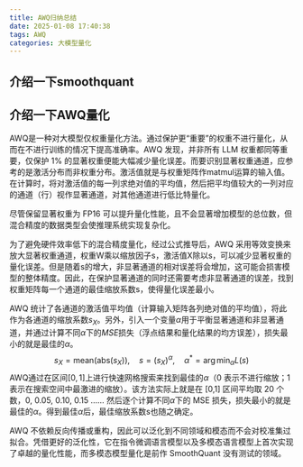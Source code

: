 ```yaml
---
title: AWQ归纳总结
date: 2025-01-08 17:40:38
tags: AWQ
categories: 大模型量化
---
```

## 介绍一下smoothquant

## 介绍一下AWQ量化
AWQ是一种对大模型仅权重量化方法。通过保护更“重要”的权重不进行量化，从而在不进行训练的情况下提高准确率。AWQ 发现，并非所有 LLM 权重都同等重要，仅保护 1% 的显著权重便能大幅减少量化误差。而要识别显著权重通道，应参考的是激活分布而非权重分布。激活值就是与权重矩阵作matmul运算的输入值。在计算时，将对激活值的每一列求绝对值的平均值，然后把平均值较大的一列对应的通道（行）视作显著通道，对其他通道进行低比特量化。

尽管保留显著权重为 FP16 可以提升量化性能，且不会显著增加模型的总位数，但混合精度的数据类型会使推理系统实现复杂化。

为了避免硬件效率低下的混合精度量化，经过公式推导后，AWQ 采用等效变换来放大显著权重通道，权重W乘以缩放因子s，激活值X除以s，可以减少显著权重的量化误差。但是随着s的增大，非显著通道的相对误差将会增加，这可能会损害模型的整体精度。因此，在保护显著通道的同时还需要考虑非显著通道的误差，找到权重矩阵每一个通道的最佳缩放系数s，使得量化误差最小。

AWQ 统计了各通道的激活值平均值（计算输入矩阵各列绝对值的平均值），将此作为各通道的缩放系数$s_X$。另外，引入一个变量$\alpha$用于平衡显著通道和非显著通道，并通过计算不同$\alpha$下的$MSE$损失（浮点结果和量化结果的均方误差），损失最小的就是最佳的$\alpha$。
$$
s_X = \text{mean}(\text{abs}(s_X)),\quad
s = (s_X)^\alpha,\quad
\alpha^* = \arg \min_\alpha L(s)
$$
AWQ通过在区间$[0,1]$上进行快速网格搜索来找到最佳的$\alpha$（0 表示不进行缩放；1 表示在搜索空间中最激进的缩放）。该方法实际上就是在 [0,1] 区间平均取 20 个数，0, 0.05, 0.10, 0.15 …… 然后逐个计算不同$\alpha$下的 MSE 损失，损失最小的就是最佳的$\alpha$。得到最佳$\alpha$后，最佳缩放系数s也随之确定。

AWQ 不依赖反向传播或重构，因此可以泛化到不同领域和模态而不会对校准集过拟合。凭借更好的泛化性，它在指令微调语言模型以及多模态语言模型上首次实现了卓越的量化性能，而多模态模型量化是前作 SmoothQuant 没有测试的领域。

